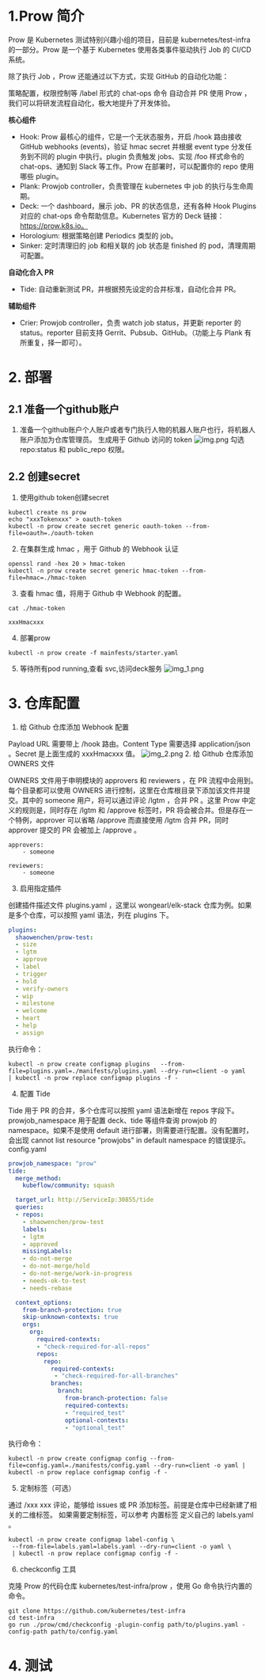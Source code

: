 # 1.Prow 简介
Prow 是 Kubernetes 测试特别兴趣小组的项目，目前是 kubernetes/test-infra 的一部分。Prow 是一个基于 Kubernetes 使用各类事件驱动执行 Job 的 CI/CD 系统。

除了执行 Job ，Prow 还能通过以下方式，实现 GitHub 的自动化功能：

策略配置，权限控制等
/label 形式的 chat-ops 命令
自动合并 PR
使用 Prow ，我们可以将研发流程自动化，极大地提升了开发体验。

**核心组件**

* Hook: Prow 最核心的组件，它是一个无状态服务，开启 /hook 路由接收 GitHub webhooks (events)，验证 hmac secret 并根据 event type 分发任务到不同的 plugin 中执行。plugin 负责触发 jobs、实现 /foo 样式命令的 chat-ops、通知到 Slack 等工作。Prow 在部署时，可以配置你的 repo 使用哪些 plugin。
* Plank: Prowjob controller，负责管理在 kubernetes 中 job 的执行与生命周期。
* Deck: 一个 dashboard，展示 job、PR 的状态信息，还有各种 Hook Plugins 对应的 chat-ops 命令帮助信息。Kubernetes 官方的 Deck 链接：https://prow.k8s.io。
* Horologium: 根据策略创建 Periodics 类型的 job。
* Sinker: 定时清理旧的 job 和相关联的 job 状态是 finished 的 pod，清理周期可配置。

**自动化合入 PR**
* Tide: 自动重新测试 PR，并根据预先设定的合并标准，自动化合并 PR。

**辅助组件**
* Crier: Prowjob controller，负责 watch job status，并更新 reporter 的 status。reporter 目前支持 Gerrit、Pubsub、GitHub。（功能上与 Plank 有所重复，择一即可）。

# 2. 部署
## 2.1 准备一个github账户
1. 准备一个github账户个人账户或者专门执行人物的机器人账户也行，将机器人账户添加为仓库管理员。
生成用于 Github 访问的 token
![img.png](img.png)
勾选 repo:status 和 public_repo 权限。

## 2.2 创建secret
1. 使用github token创建secret
```shell
kubectl create ns prow
echo "xxxTokenxxx" > oauth-token
kubectl -n prow create secret generic oauth-token --from-file=oauth=./oauth-token
```
2. 在集群生成 hmac ，用于 Github 的 Webhook 认证
```shell
openssl rand -hex 20 > hmac-token
kubectl -n prow create secret generic hmac-token --from-file=hmac=./hmac-token
```
3. 查看 hmac 值，将用于 Github 中 Webhook 的配置。
```shell
cat ./hmac-token

xxxHmacxxx
```
4. 部署prow
```shell
kubectl -n prow create -f mainfests/starter.yaml
```
5. 等待所有pod running,查看 svc,访问deck服务
![img_1.png](img_1.png)

# 3. 仓库配置
1. 给 Github 仓库添加 Webhook 配置

Payload URL 需要带上 /hook 路由。Content Type 需要选择 application/json 。Secret 是上面生成的 xxxHmacxxx 值。
![img_2.png](img_2.png)
2. 给 Github 仓库添加 OWNERS 文件

OWNERS 文件用于申明模块的 approvers 和 reviewers ，在 PR 流程中会用到。每个目录都可以使用 OWNERS 进行控制，这里在仓库根目录下添加该文件并提交。其中的 someone 用户，将可以通过评论 /lgtm ，合并 PR 。这里 Prow 中定义的规则是，同时存在 /lgtm 和 /approve 标签时，PR 将会被合并。但是存在一个特例，approver 可以省略 /approve 而直接使用 /lgtm 合并 PR，同时 approver 提交的 PR 会被加上 /approve 。
```shell
approvers:
    - someone

reviewers:
    - someone
```
3. 启用指定插件

创建插件描述文件 plugins.yaml ，这里以 wongearl/elk-stack 仓库为例。如果是多个仓库，可以按照 yaml 语法，列在 plugins 下。
```yaml
plugins:
  shaowenchen/prow-test:
  - size
  - lgtm
  - approve
  - label
  - trigger
  - hold
  - verify-owners
  - wip
  - milestone
  - welcome
  - heart
  - help
  - assign
```
执行命令：
```shell
kubectl -n prow create configmap plugins   --from-file=plugins.yaml=./manifests/plugins.yaml --dry-run=client -o yaml   | kubectl -n prow replace configmap plugins -f -
```
4. 配置 Tide

Tide 用于 PR 的合并，多个仓库可以按照 yaml 语法新增在 repos 字段下。prowjob_namespace 用于配置 deck、tide 等组件查询 prowjob 的 namespace。如果不是使用 default 进行部署，则需要进行配置。没有配置时，会出现 cannot list resource "prowjobs" in default namespace 的错误提示。
config.yaml
```yaml
prowjob_namespace: "prow"
tide:
  merge_method:
    kubeflow/community: squash

  target_url: http://ServiceIp:30855/tide
  queries:
  - repos:
    - shaowenchen/prow-test
    labels:
    - lgtm
    - approved
    missingLabels:
    - do-not-merge
    - do-not-merge/hold
    - do-not-merge/work-in-progress
    - needs-ok-to-test
    - needs-rebase

  context_options:
    from-branch-protection: true
    skip-unknown-contexts: true
    orgs:
      org:
        required-contexts:
        - "check-required-for-all-repos"
        repos:
          repo:
            required-contexts:
             - "check-required-for-all-branches"
            branches:
              branch:
                from-branch-protection: false
                required-contexts:
                - "required_test"
                optional-contexts:
                - "optional_test"
```
执行命令：
```shell
kubectl -n prow create configmap config --from-file=config.yaml=./manifests/config.yaml --dry-run=client -o yaml | kubectl -n prow replace configmap config -f -
```

5. 定制标签（可选）

通过 /xxx xxx 评论，能够给 issues 或 PR 添加标签。前提是仓库中已经新建了相关的二维标签。 如果需要定制标签，可以参考 内置标签 定义自己的 labels.yaml 。

```shell
kubectl -n prow create configmap label-config \
 --from-file=labels.yaml=labels.yaml --dry-run=client -o yaml \
 | kubectl -n prow replace configmap config -f -
```

6. checkconfig 工具

克隆 Prow 的代码仓库 kubernetes/test-infra/prow ，使用 Go 命令执行内置的命令。

```shell
git clone https://github.com/kubernetes/test-infra
cd test-infra
go run ./prow/cmd/checkconfig -plugin-config path/to/plugins.yaml -config-path path/to/config.yaml
```
# 4. 测试